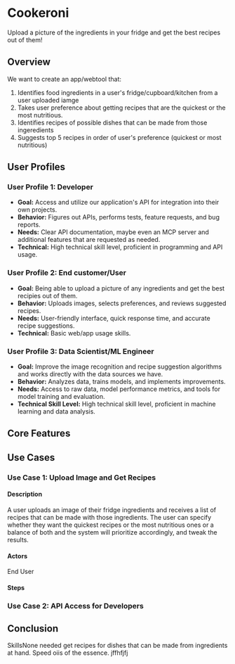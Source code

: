 # Cookeroni

Upload a picture of the ingredients in your fridge and get the best recipes out of them!

## Overview

We want to create an app/webtool that:

1. Identifies food ingredients in a user's fridge/cupboard/kitchen from a user uploaded iamge
2. Takes user preference about getting recipes that are the quickest or the most nutritious.
3. Identifies recipes of possible dishes that can be made from those ingeredients
4. Suggests top 5 recipes in order of user's preference (quickest or most nutritious)

## User Profiles

### User Profile 1: Developer

-   **Goal:** Access and utilize our application's API for integration into their own projects.
-   **Behavior:** Figures out APIs, performs tests, feature requests, and bug reports.
-   **Needs:** Clear API documentation, maybe even an MCP server and additional features that are requested as needed.
-   **Technical:** High technical skill level, proficient in programming and API usage.

### User Profile 2: End customer/User

-   **Goal:** Being able to upload a picture of any ingredients and get the best recipies out of them.
-   **Behavior:** Uploads images, selects preferences, and reviews suggested recipes.
-   **Needs:** User-friendly interface, quick response time, and accurate recipe suggestions.
-   **Technical:** Basic web/app usage skills.

### User Profile 3: Data Scientist/ML Engineer

-   **Goal:** Improve the image recognition and recipe suggestion algorithms and works directly with the data sources we have.
-   **Behavior:** Analyzes data, trains models, and implements improvements.
-   **Needs:** Access to raw data, model performance metrics, and tools for model training and evaluation.
-   **Technical Skill Level:** High technical skill level, proficient in machine learning and data analysis.

## Core Features

## Use Cases

### Use Case 1: Upload Image and Get Recipes

#### Description

A user uploads an image of their fridge ingredients and receives a list of recipes that can be made with those ingredients.
The user can specify whether they want the quickest recipes or the most nutritious ones or a balance of both and the system will prioritize accordingly, and tweak the results.

#### Actors

End User

#### Steps

### Use Case 2: API Access for Developers

## Conclusion

SkillsNone needed get recipes for dishes that can be made from ingredients at hand. Speed oiis of the essence.
jffhfjfj
